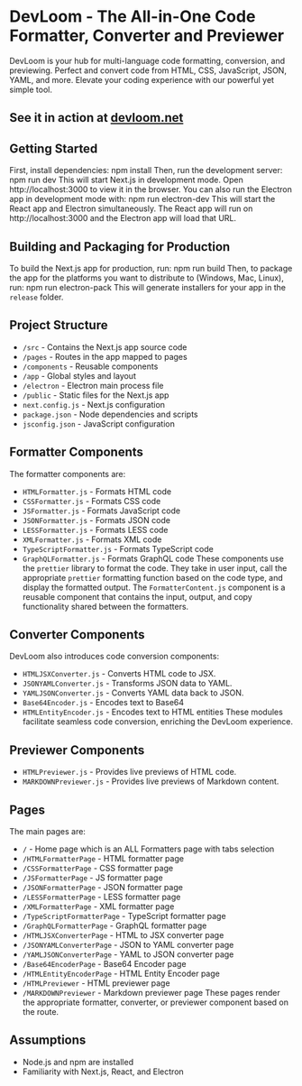 # DevLoom - The All-in-One Code Formatter, Converter and Previewer

DevLoom is your hub for multi-language code formatting, conversion, and previewing. Perfect and convert code from HTML, CSS, JavaScript, JSON, YAML, and more. Elevate your coding experience with our powerful yet simple tool.

## See it in action at [devloom.net](https://devloom.net)

## Getting Started

First, install dependencies:
npm install
Then, run the development server:
npm run dev
This will start Next.js in development mode. Open http://localhost:3000 to view it in the browser.
You can also run the Electron app in development mode with:
npm run electron-dev
This will start the React app and Electron simultaneously. The React app will run on http://localhost:3000 and the Electron app will load that URL.

## Building and Packaging for Production

To build the Next.js app for production, run:
npm run build
Then, to package the app for the platforms you want to distribute to (Windows, Mac, Linux), run:
npm run electron-pack
This will generate installers for your app in the `release` folder.

## Project Structure

- `/src` - Contains the Next.js app source code
- `/pages` - Routes in the app mapped to pages
- `/components` - Reusable components
- `/app` - Global styles and layout
- `/electron` - Electron main process file
- `/public` - Static files for the Next.js app
- `next.config.js` - Next.js configuration
- `package.json` - Node dependencies and scripts
- `jsconfig.json` - JavaScript configuration

## Formatter Components

The formatter components are:

- `HTMLFormatter.js` - Formats HTML code
- `CSSFormatter.js` - Formats CSS code
- `JSFormatter.js` - Formats JavaScript code
- `JSONFormatter.js` - Formats JSON code
- `LESSFormatter.js` - Formats LESS code
- `XMLFormatter.js` - Formats XML code
- `TypeScriptFormatter.js` - Formats TypeScript code
- `GraphQLFormatter.js` - Formats GraphQL code
  These components use the `prettier` library to format the code. They take in user input, call the appropriate `prettier` formatting function based on the code type, and display the formatted output.
  The `FormatterContent.js` component is a reusable component that contains the input, output, and copy functionality shared between the formatters.

## Converter Components

DevLoom also introduces code conversion components:

- `HTMLJSXConverter.js` - Converts HTML code to JSX.
- `JSONYAMLConverter.js` - Transforms JSON data to YAML.
- `YAMLJSONConverter.js` - Converts YAML data back to JSON.
- `Base64Encoder.js` - Encodes text to Base64
- `HTMLEntityEncoder.js` - Encodes text to HTML entities
  These modules facilitate seamless code conversion, enriching the DevLoom experience.

## Previewer Components

- `HTMLPreviewer.js` - Provides live previews of HTML code.
- `MARKDOWNPreviewer.js` - Provides live previews of Markdown content.

## Pages

The main pages are:

- `/` - Home page which is an ALL Formatters page with tabs selection
- `/HTMLFormatterPage` - HTML formatter page
- `/CSSFormatterPage` - CSS formatter page
- `/JSFormatterPage` - JS formatter page
- `/JSONFormatterPage` - JSON formatter page
- `/LESSFormatterPage` - LESS formatter page
- `/XMLFormatterPage` - XML formatter page
- `/TypeScriptFormatterPage` - TypeScript formatter page
- `/GraphQLFormatterPage` - GraphQL formatter page
- `/HTMLJSXConverterPage` - HTML to JSX converter page
- `/JSONYAMLConverterPage` - JSON to YAML converter page
- `/YAMLJSONConverterPage` - YAML to JSON converter page
- `/Base64EncoderPage` - Base64 Encoder page
- `/HTMLEntityEncoderPage` - HTML Entity Encoder page
- `/HTMLPreviewer` - HTML previewer page
- `/MARKDOWNPreviewer` - Markdown previewer page
  These pages render the appropriate formatter, converter, or previewer component based on the route.

## Assumptions

- Node.js and npm are installed
- Familiarity with Next.js, React, and Electron
